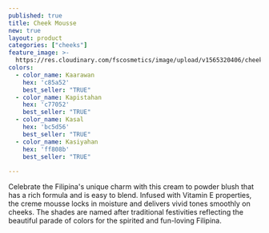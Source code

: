 ```yaml
---
published: true
title: Cheek Mousse
new: true
layout: product
categories: ["cheeks"]
feature_image: >-
  https://res.cloudinary.com/fscosmetics/image/upload/v1565320406/cheek-mousse.jpg
colors:
  - color_name: Kaarawan
    hex: 'c85a52'
    best_seller: "TRUE"
  - color_name: Kapistahan
    hex: 'c77052'
    best_seller: "TRUE"
  - color_name: Kasal
    hex: 'bc5d56'
    best_seller: "TRUE"
  - color_name: Kasiyahan
    hex: 'ff808b'
    best_seller: "TRUE"
  
---
```

Celebrate the Filipina's unique charm with this cream to powder blush that has a rich formula and is easy to blend. Infused with Vitamin E properties, the creme mousse locks in moisture and delivers vivid tones smoothly on cheeks. The shades are named after traditional festivities reflecting the beautiful parade of colors for the spirited and fun-loving Filipina.
